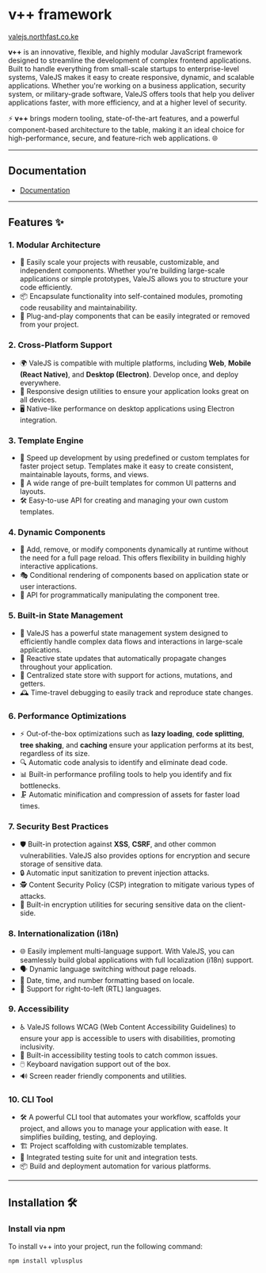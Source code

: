 # v++ framework
[valejs.northfast.co.ke](https://valejs.northfast.co.ke)

**v++** is an innovative, flexible, and highly modular JavaScript framework designed to streamline the development of complex frontend applications. Built to handle everything from small-scale startups to enterprise-level systems, ValeJS makes it easy to create responsive, dynamic, and scalable applications. Whether you're working on a business application, security system, or military-grade software, ValeJS offers tools that help you deliver applications faster, with more efficiency, and at a higher level of security. 

⚡ **v++** brings modern tooling, state-of-the-art features, and a powerful component-based architecture to the table, making it an ideal choice for high-performance, secure, and feature-rich web applications. 🌐

---

## Documentation
- [Documentation](https://docs.northfast.co.ke) 
---

## Features ✨

### **1. Modular Architecture**
   - 🌱 Easily scale your projects with reusable, customizable, and independent components. Whether you're building large-scale applications or simple prototypes, ValeJS allows you to structure your code efficiently.
   - 📦 Encapsulate functionality into self-contained modules, promoting code reusability and maintainability.
   - 🔌 Plug-and-play components that can be easily integrated or removed from your project.

### **2. Cross-Platform Support**
   - 🌍 ValeJS is compatible with multiple platforms, including **Web**, **Mobile (React Native)**, and **Desktop (Electron)**. Develop once, and deploy everywhere.
   - 📱 Responsive design utilities to ensure your application looks great on all devices.
   - 🖥️ Native-like performance on desktop applications using Electron integration.

### **3. Template Engine**
   - 🚀 Speed up development by using predefined or custom templates for faster project setup. Templates make it easy to create consistent, maintainable layouts, forms, and views.
   - 🎨 A wide range of pre-built templates for common UI patterns and layouts.
   - 🛠️ Easy-to-use API for creating and managing your own custom templates.

### **4. Dynamic Components**
   - 🔄 Add, remove, or modify components dynamically at runtime without the need for a full page reload. This offers flexibility in building highly interactive applications.
   - 🎭 Conditional rendering of components based on application state or user interactions.
   - 🔧 API for programmatically manipulating the component tree.

### **5. Built-in State Management**
   - 🔑 ValeJS has a powerful state management system designed to efficiently handle complex data flows and interactions in large-scale applications.
   - 🔄 Reactive state updates that automatically propagate changes throughout your application.
   - 🧠 Centralized state store with support for actions, mutations, and getters.
   - 🕰️ Time-travel debugging to easily track and reproduce state changes.

### **6. Performance Optimizations**
   - ⚡ Out-of-the-box optimizations such as **lazy loading**, **code splitting**, **tree shaking**, and **caching** ensure your application performs at its best, regardless of its size.
   - 🔍 Automatic code analysis to identify and eliminate dead code.
   - 📊 Built-in performance profiling tools to help you identify and fix bottlenecks.
   - 🗜️ Automatic minification and compression of assets for faster load times.

### **7. Security Best Practices**
   - 🛡️ Built-in protection against **XSS**, **CSRF**, and other common vulnerabilities. ValeJS also provides options for encryption and secure storage of sensitive data.
   - 🔒 Automatic input sanitization to prevent injection attacks.
   - 🕵️ Content Security Policy (CSP) integration to mitigate various types of attacks.
   - 🔐 Built-in encryption utilities for securing sensitive data on the client-side.

### **8. Internationalization (i18n)**
   - 🌐 Easily implement multi-language support. With ValeJS, you can seamlessly build global applications with full localization (i18n) support.
   - 🗣️ Dynamic language switching without page reloads.
   - 📅 Date, time, and number formatting based on locale.
   - 📝 Support for right-to-left (RTL) languages.

### **9. Accessibility**
   - ♿️ ValeJS follows WCAG (Web Content Accessibility Guidelines) to ensure your app is accessible to users with disabilities, promoting inclusivity.
   - 🎯 Built-in accessibility testing tools to catch common issues.
   - 🖱️ Keyboard navigation support out of the box.
   - 🔊 Screen reader friendly components and utilities.

### **10. CLI Tool**
   - 🛠️ A powerful CLI tool that automates your workflow, scaffolds your project, and allows you to manage your application with ease. It simplifies building, testing, and deploying.
   - 🏗️ Project scaffolding with customizable templates.
   - 🧪 Integrated testing suite for unit and integration tests.
   - 📦 Build and deployment automation for various platforms.

---

## Installation 🛠️

### **Install via npm**

To install v++ into your project, run the following command:

```bash
npm install vplusplus

```

